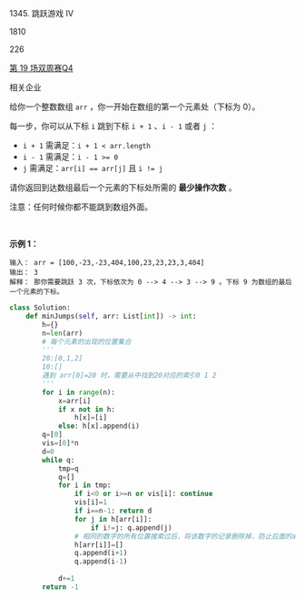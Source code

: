 1345. 跳跃游戏 IV

1810

226

[第 19 场双周赛](https://leetcode.cn/contest/biweekly-contest-19)[Q4](https://leetcode.cn/contest/biweekly-contest-19/problems/jump-game-iv)

相关企业

给你一个整数数组 `arr` ，你一开始在数组的第一个元素处（下标为 0）。

每一步，你可以从下标 `i` 跳到下标 `i + 1` 、`i - 1` 或者 `j` ：

-   `i + 1` 需满足：`i + 1 < arr.length`
-   `i - 1` 需满足：`i - 1 >= 0`
-   `j` 需满足：`arr[i] == arr[j]` 且 `i != j`

请你返回到达数组最后一个元素的下标处所需的 **最少操作次数** 。

注意：任何时候你都不能跳到数组外面。

 

**示例 1：**

```
输入： arr = [100,-23,-23,404,100,23,23,23,3,404]
输出： 3
解释： 那你需要跳跃 3 次，下标依次为 0 --> 4 --> 3 --> 9 。下标 9 为数组的最后一个元素的下标。
```
```py
class Solution:
    def minJumps(self, arr: List[int]) -> int:
        h={}
        n=len(arr)
        # 每个元素的出现的位置集合
        '''
        20:[0,1,2]
        10:[]
        遇到 arr[0]=20 时，需要从中找到20对应的索引0 1 2
        '''
        for i in range(n):
            x=arr[i]
            if x not in h:
                h[x]=[i]
            else: h[x].append(i)
        q=[0]
        vis=[0]*n
        d=0
        while q:
            tmp=q
            q=[]
            for i in tmp:
                if i<0 or i>=n or vis[i]: continue
                vis[i]=1
                if i==n-1: return d
                for j in h[arr[i]]:
                    if i!=j: q.append(j)
                # 相同的数字的所有位置搜索过后，将该数字的记录删除掉，防止后面的arr[i]重复遍历
                h[arr[i]]=[]
                q.append(i+1)
                q.append(i-1)
                
            d+=1
        return -1
